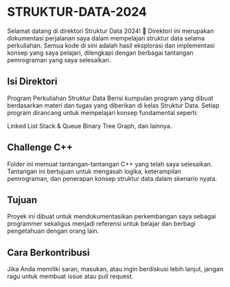 # STRUKTUR-DATA-2024
Selamat datang di direktori Struktur Data 2024! 🎉
Direktori ini merupakan dokumentasi perjalanan saya dalam mempelajari struktur data selama perkuliahan. Semua kode di sini adalah hasil eksplorasi dan implementasi konsep yang saya pelajari, dilengkapi dengan berbagai tantangan pemrograman yang saya selesaikan.

## Isi Direktori
Program Perkuliahan Struktur Data
Berisi kumpulan program yang dibuat berdasarkan materi dan tugas yang diberikan di kelas Struktur Data. Setiap program dirancang untuk mempelajari konsep fundamental seperti:

Linked List
Stack & Queue
Binary Tree
Graph, dan lainnya.

## Challenge C++
Folder ini memuat tantangan-tantangan C++ yang telah saya selesaikan. Tantangan ini bertujuan untuk mengasah logika, keterampilan pemrograman, dan penerapan konsep struktur data dalam skenario nyata.

## Tujuan
Proyek ini dibuat untuk mendokumentasikan perkembangan saya sebagai programmer sekaligus menjadi referensi untuk belajar dan berbagi pengetahuan dengan orang lain.

## Cara Berkontribusi
Jika Anda memiliki saran, masukan, atau ingin berdiskusi lebih lanjut, jangan ragu untuk membuat issue atau pull request.
